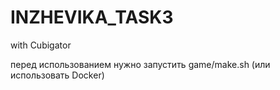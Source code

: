 # INZHEVIKA_TASK3

with Cubigator 

перед использованием нужно запустить game/make.sh (или использовать Docker)

